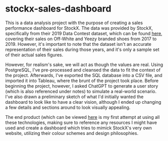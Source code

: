 # stockx-sales-dashboard

This is a data analysis project with the purpose of creating a sales performance dashboard for StockX. The data was provided by StockX,
specifically from their 2019 Data Contest dataset, which can be found [here](https://stockx.com/news/the-2019-data-contest/), covering their
sales on Off-White and Yeezy branded shoes from 2017 to 2019. However, it's important to note that the dataset isn't an accurate representation
of their sales during those years, and it's only a sample set of their actual sales figures.

However, for realism's sake, we will act as though the values are real. Using PostgreSQL, I've pre-processed and cleansed the data to fit the
context of the project. Afterwards, I've exported the SQL database into a CSV file, and imported it into Tableau, where the brunt of the project took place.
Before beginning the project, however, I asked ChatGPT to generate a user story (which is also referenced under notes) to simulate a real-world
scenario. I've also drawn a preliminary sketch of what I'd initially wanted the dashboard to look like to have a clear vision, although I ended up
changing a few details and sections around to look visually appealing.

The end product (which can be viewed [here](https://public.tableau.com/app/profile/yakin.jawad/viz/stockx-sales-dashboard/SalesPerformanceDashboard?publish=yes) is my first attempt at using all these technologies, making sure to reference any resources I might have used and create a dashboard which
tries to mimick StockX's very own website, utilizing their colour schemes and design philosophies.
